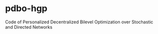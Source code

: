 # pdbo-hgp
Code of Personalized Decentralized Bilevel Optimization over Stochastic and Directed Networks
